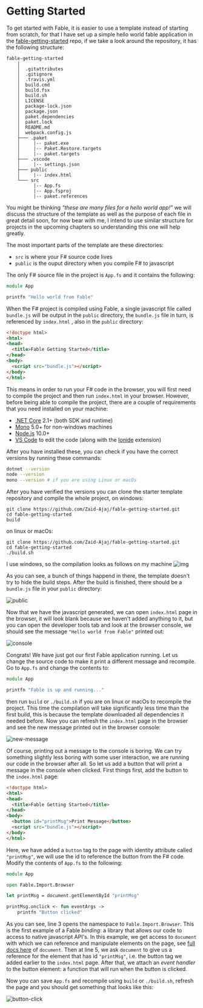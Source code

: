 # Getting Started

To get started with Fable, it is easier to use a template instead of starting from scratch, for that I have set up a simple hello world fable application in the [fable-getting-started](https://github.com/Zaid-Ajaj/fable-getting-started) repo, if we take a look around the repository, it has the following structure:
```
fable-getting-started
    | 
    │  .gitattributes
    │  .gitignore
    │  .travis.yml
    │  build.cmd
    │  build.fsx
    │  build.sh
    │  LICENSE
    │  package-lock.json
    │  package.json
    │  paket.dependencies
    │  paket.lock
    │  README.md
    │  webpack.config.js
    ├─── .paket
    │     |-- paket.exe
    │     |-- Paket.Restore.targets
    │     |-- paket.targets
    ├─── .vscode
    │     |-- settings.json
    ├─── public
    │     |-- index.html
    └─── src
          |-- App.fs
          |-- App.fsproj
          |-- paket.references
```
You might be thinking *"these are many files for a hello world app!"* we will discuss the structure of the template as well as the purpose of each file in great detail soon, for now bear with me, I intend to use similar structure for projects in the upcoming chapters so understanding this one will help greatly. 

The most important parts of the template are these directories:
-  `src` is where your F# source code lives 
-  `public` is the ouput directory when you compile F# to javascript 

The only F# source file in the project is `App.fs` and it contains the following:
```fs
module App

printfn "Hello world from Fable" 
```
When the F# project is compiled using Fable, a single javascript file called `bundle.js` will be output in the `public` directory, the `bundle.js` file in turn, is referenced by `index.html` , also in the `public` directory:
```html
<!doctype html>
<html>
<head>
  <title>Fable Getting Started</title>
</head>
<body>
  <script src="bundle.js"></script>
</body>
</html>
```
This means in order to run your F# code in the browser, you will first need to compile the project and then run `index.html` in your browser. However, before being able to compile the project, there are a couple of requirements that you need installed on your machine:

- [.NET Core](https://www.microsoft.com/net/download) 2.1+ (both SDK and runtime)
- [Mono](https://www.mono-project.com/download/stable/) 5.0+ for non-windows machines
- [Node.js](https://nodejs.org/en/) 10.0+ 
- [VS Code](https://code.visualstudio.com/) to edit the code (along with the [Ionide](http://ionide.io/) extension) 

After you have installed these, you can check if you have the correct versions by running these commands:
```bash
dotnet --version 
node --version
mono --version # if you are using Linux or macOs 
```
After you have verified the versions you can clone the starter template repository and compile the whole project, on windows:
```
git clone https://github.com/Zaid-Ajaj/fable-getting-started.git
cd fable-getting-started
build 
```
on linux or macOs:
```
git clone https://github.com/Zaid-Ajaj/fable-getting-started.git
cd fable-getting-started
./build.sh  
```
I use windows, so the compilation looks as follows on my machine
![img](img/compile.gif)

As you can see, a bunch of things happend in there, the template doesn't try to hide the build steps. After the build is finished, there should be a `bundle.js` file in your `public` directory:
  
![public](img/public.png) 

Now that we have the javascript generated, we can open  `index.html` page in the browser, it will look blank because we haven't added anything to it, but you can open the developer tools tab and look at the browser console, we should see the message `"Hello world from Fable"` printed out:

![console](img/browser-console.png)

Congrats! We have just got our first Fable application running. Let us change the source code to make it print a different message and recompile. Go to `App.fs` and change the contents to:
```fs
module App

printfn "Fable is up and running..."
```
then run `build` or `./build.sh` if you are on linux or macOs to recompile the project. This time the compilation will take significantly less time than the first build, this is because the template downloaded all dependencies it needed before. Now you can refresh the `index.html` page in the browser and see the new message printed out in the browser console:

![new-message](img/new-message.png)

Of course, printing out a message to the console is boring. We can try something slightly less boring with some user interaction, we are running our code in the browser after all. So let us add a button that will print a message in the console when clicked. First things first, add the button to the `index.html` page:

```html
<!doctype html>
<html>
<head>
  <title>Fable Getting Started</title>
</head>
<body>
  <button id="printMsg">Print Message</button>
  <script src="bundle.js"></script>
</body>
</html>
``` 
Here, we have added a `button` tag to the page with identity attribute called `"printMsg"`, we will use the id to reference the button from the F# code. Modify the contents of `App.fs` to the following:
```fs
module App

open Fable.Import.Browser

let printMsg = document.getElementById "printMsg"

printMsg.onclick <- fun eventArgs ->
    printfn "Button clicked"
```
As you can see, line 3 opens the namespace to `Fable.Import.Browser`. This is the first example of a Fable *binding*: a library that allows our code to access to native javascript API's. In this example, we get access to `document` with which we can reference and manipulate elements on the page, see [full docs here](https://developer.mozilla.org/en-US/docs/Web/API/Document) of `document`. Then at line 5, we ask `document` to give us a reference for the element that has id `"printMsg"`, i.e. the button tag we added earlier to the `index.html` page. After that, we attach an *event handler* to the button element: a function that will run when the button is clicked. 

Now you can save `App.fs` and recompile using `build` or `./build.sh`, refresh the page and you should get something that looks like this:

![button-click](img/button-click.gif)